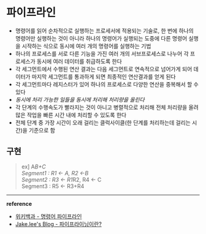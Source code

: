 # 파이프라인 
- 명령어를 읽어 순차적으로 실행하는 프로세서에 적용되는 기술로, 한 번에 하나의 명령어만 실행하는 것이 아니라 하나의 명령어가 실행되는 도중에 다른 명령어 실행을 시작하는 식으로 동시에 여러 개의 명령어를 실행하는 기법
- 하나의 프로세스를 서로 다른 기능을 가진 여러 개의 서브프로세스로 나누어 각 프로세스가 동시에 여러 데이터를 취급하도록 한다
- 각 세그먼트에서 수행된 연산 결과는 다음 세그먼트로 연속적으로 넘어가게 되어 데이터가 마지막 세그먼트를 통과하게 되면 최종적인 연산결과를 얻게 된다
- 각 세그먼트마다 레지스터가 있어 하나의 프로세스로 다양한 연산을 중복해서 할 수 있다
- _동시에 처리 가능한 일들을 동시에 처리해 처리량을 올린다_
- 각 단계의 수행속도가 빨라지는 것이 아니고 병렬적으로 처리해 전체 처리량을 올려 많은 작업을 빠른 시간 내에 처리할 수 있도록 한다
- 전체 단계 중 가장 시간이 오래 걸리는 클럭사이클(한 단계를 처리하는데 걸리는 시간)을 기준으로 함

## 구현
>ex] A*B+C  
>Segment1 : R1 <- A, R2 <-B  
>Segment2 : R3 <- R1*R2, R4 <- C  
>Segment3 : R5 <- R3+R4


---
__reference__
- [위키백과 - 명령어 파이프라인](https://ko.wikipedia.org/wiki/%EB%AA%85%EB%A0%B9%EC%96%B4_%ED%8C%8C%EC%9D%B4%ED%94%84%EB%9D%BC%EC%9D%B8)
- [Jake.lee's Blog - 파이프라이닝이란?](https://frontalnh.github.io/2018/04/07/%EC%BB%B4%ED%93%A8%ED%84%B0-%EA%B5%AC%EC%A1%B0-%ED%8C%8C%EC%9D%B4%ED%94%84%EB%9D%BC%EC%9D%B4%EB%8B%9D-%EC%9D%B4%EB%9E%80/)
